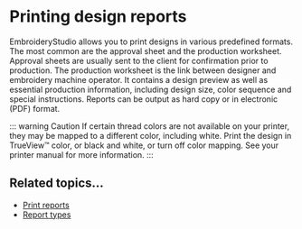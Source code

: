 # Printing design reports

EmbroideryStudio allows you to print designs in various predefined formats. The most common are the approval sheet and the production worksheet. Approval sheets are usually sent to the client for confirmation prior to production. The production worksheet is the link between designer and embroidery machine operator. It contains a design preview as well as essential production information, including design size, color sequence and special instructions. Reports can be output as hard copy or in electronic (PDF) format.

::: warning Caution
If certain thread colors are not available on your printer, they may be mapped to a different color, including white. Print the design in TrueView™ color, or black and white, or turn off color mapping. See your printer manual for more information.
:::

## Related topics...

- [Print reports](Print_reports)
- [Report types](Report_types)
